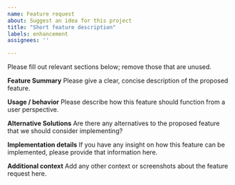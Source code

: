 ```yaml
---
name: Feature request
about: Suggest an idea for this project
title: "Short feature description"
labels: enhancement
assignees: ''

---
```


Please fill out relevant sections below; remove those that are unused.

**Feature Summary**
Please give a clear, concise description of the proposed feature.

**Usage / behavior**
Please describe how this feature should function from a user perspective.

**Alternative Solutions**
Are there any alternatives to the proposed feature that we should consider implementing?

**Implementation details**
If you have any insight on how this feature can be implemented, please provide that information here.

**Additional context**
Add any other context or screenshots about the feature request here.

